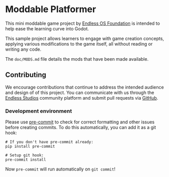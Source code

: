 # Moddable Platformer

This mini moddable game project by [Endless OS Foundation](https://endlessos.org) is intended to help ease the learning curve into Godot.

This sample project allows learners to engage with game creation concepts, applying various modifications to the game itself, all without reading or writing any code.

The `doc/MODS.md` file details the mods that have been made available.

## Contributing

We encourage contributions that continue to address the intended audience and
design of of this project. You can communicate with us through the [Endless
Studios](https://endlessstudios.com/studio/games/Moddable-Platformer) community
platform and submit pull requests via
[GitHub](https://github.com/endlessm/moddable-platformer).

### Development environment

Please use [pre-commit](https://pre-commit.com) to check for correct formatting
and other issues before creating commits. To do this automatically, you can add
it as a git hook:

```
# If you don't have pre-commit already:
pip install pre-commit

# Setup git hook:
pre-commit install
```

Now `pre-commit` will run automatically on `git commit`!
